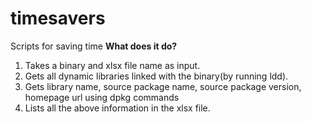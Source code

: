 # timesavers
Scripts for saving time
**What does it do?**
1. Takes a binary and xlsx file name as input.
2. Gets all dynamic libraries linked with the binary(by running ldd).
3. Gets library name, source package name, source package version, homepage url using dpkg commands
4. Lists all the above information in the xlsx file.
